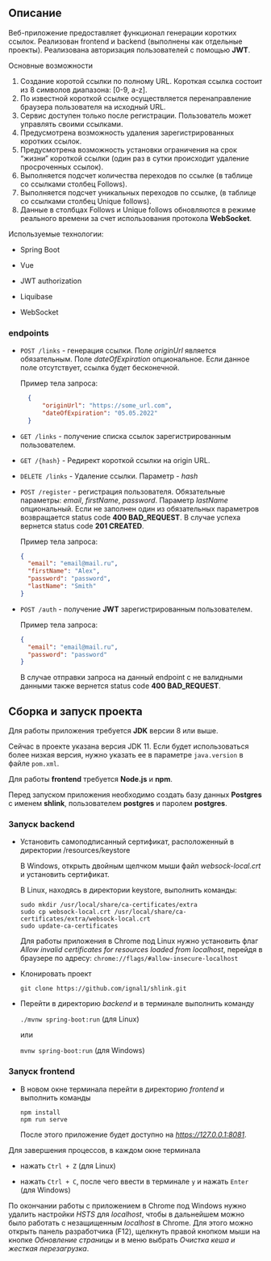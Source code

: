 ## Описание

Веб-приложение предоставляет функционал генерации коротких ссылок.
Реализован frontend и backend (выполнены как отдельные проекты).
Реализована авторизация пользователей с помощью **JWT**.

Основные возможности
1. Создание коротой ссылки по полному URL. Короткая ссылка состоит из 8 символов диапазона: [0-9, a-z].
2. По известной короткой ссылке осуществляется перенаправление браузера пользователя на исходный URL.
3. Сервис доступен только после регистрации. Пользователь может управлять своими ссылками.
4. Предусмотрена возможность удаления зарегистрированных коротких ссылок.
5. Предусмотрена возможность установки ограничения на срок “жизни” короткой ссылки (один раз в сутки происходит удаление просроченных ссылок).
6. Выполняется подсчет количества переходов по ссылке (в таблице со ссылками столбец Follows).
7. Выполняется подсчет уникальных переходов по ссылке, (в таблице со ссылками столбец Unique follows).
8. Данные в столбцах Follows и Unique follows обновляются в режиме реального времени за счет использования протокола **WebSocket**.

Используемые технологии:

- Spring Boot

- Vue

- JWT authorization

- Liquibase

- WebSocket

### endpoints

- `POST /links` - генерация ссылки. Поле *originUrl* является обязательным. Поле *dateOfExpiration* опциональное. Если данное поле отсутствует, ссылка будет бесконечной.

  Пример тела запроса:
  
  ```json
    {
        "originUrl": "https://some_url.com",
        "dateOfExpiration": "05.05.2022"
    }
  ```

- `GET /links` - получение списка ссылок зарегистрированным пользователем. 

- `GET /{hash}` - Редирект короткой ссылки на origin URL.

- `DELETE /links` - Удаление ссылки. Параметр - *hash*

- `POST /register` - регистрация пользователя. Обязательные параметры: *email*, *firstName*, *password*. Параметр *lastName* опциональный. Если не заполнен один из обязательных параметров возвращается status code **400 BAD_REQUEST**. В случае успеха вернется status code **201 CREATED**. 

  Пример тела запроса:
  
  ```json
  {
    "email": "email@mail.ru",
    "firstName": "Alex",
    "password": "password",
    "lastName": "Smith"
  }
  ```

- `POST /auth` - получение **JWT** зарегистрированным пользователем. 

  Пример тела запроса:
  
  ```json
  {
    "email": "email@mail.ru",
    "password": "password"
  }
  ```
  В случае отправки запроса на данный endpoint с не валидными данными также вернется status code **400 BAD_REQUEST**.

## Сборка и запуск проекта

Для работы приложения требуется **JDK** версии 8 или выше.

Сейчас в проекте указана версия JDK 11. Если будет использоваться более низкая версия, нужно указать ее в параметре `java.version` в файле `pom.xml`.

Для работы **frontend** требуется **Node.js** и **npm**.

Перед запуском приложения необходимо создать базу данных **Postgres** с именем **shlink**, пользователем **postgres** и паролем **postgres**.

### Запуск backend
- Установить самоподписанный сертификат, расположенный в директории /resources/keystore
  
  В Windows, открыть двойным щелчком мыши файл *websock-local.crt* и установить сертификат.
  
  В Linux, находясь в директории keystore, выполнить команды:
  
  ```
  sudo mkdir /usr/local/share/ca-certificates/extra
  sudo cp websock-local.crt /usr/local/share/ca-certificates/extra/websock-local.crt
  sudo update-ca-certificates
  ```

  Для работы приложения в Chrome под Linux нужно установить флаг *Allow invalid certificates for resources loaded from localhost*, перейдя в браузере по адресу: `chrome://flags/#allow-insecure-localhost` 
   
- Клонировать проект

  `git clone https://github.com/ignal1/shlink.git`

- Перейти в директорию *backend* и в терминале выполнить команду

  `./mvnw spring-boot:run` (для Linux)
  
  или
  
  `mvnw spring-boot:run` (для Windows)

### Запуск frontend

- В новом окне терминала перейти в директорию *frontend* и  выполнить команды

  ```
  npm install
  npm run serve
  ```

  После этого приложение будет доступно на *https://127.0.0.1:8081*.
  
Для завершения процессов, в каждом окне терминала

- нажать `Ctrl + Z` (для Linux)
   
-  нажать `Ctrl + C`, после чего ввести в терминале `y` и нажать `Enter` (для Windows)

По окончании работы с приложением в Chrome под Windows нужно удалить 
настройки *HSTS* для *localhost*, чтобы  в дальнейшем можно было 
работать с незащищенным *localhost* в Chrome.
Для этого можно открыть панель разработчика (F12), щелкнуть правой 
кнопком мыши на кнопке *Обновление страницы* и в меню выбрать 
*Очистка кеша и жесткая перезагрузка*.

